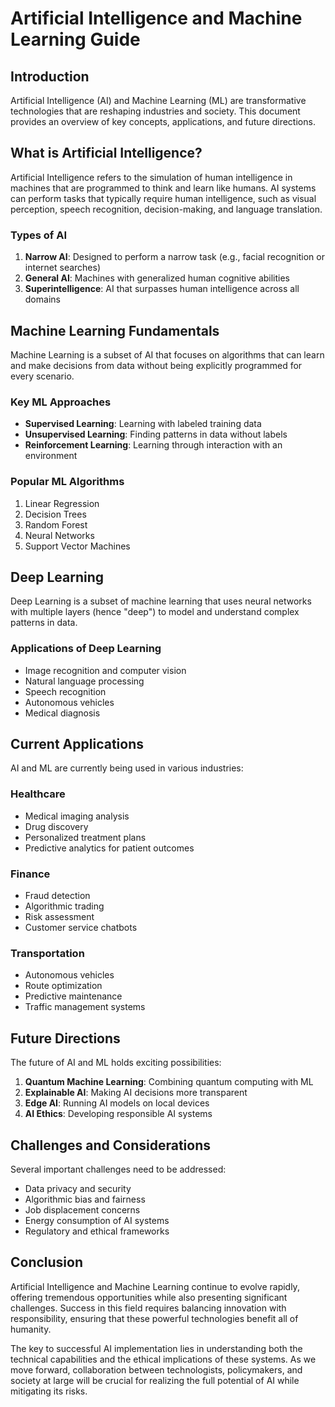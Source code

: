 # Artificial Intelligence and Machine Learning Guide

## Introduction
Artificial Intelligence (AI) and Machine Learning (ML) are transformative technologies that are reshaping industries and society. This document provides an overview of key concepts, applications, and future directions.

## What is Artificial Intelligence?
Artificial Intelligence refers to the simulation of human intelligence in machines that are programmed to think and learn like humans. AI systems can perform tasks that typically require human intelligence, such as visual perception, speech recognition, decision-making, and language translation.

### Types of AI
1. **Narrow AI**: Designed to perform a narrow task (e.g., facial recognition or internet searches)
2. **General AI**: Machines with generalized human cognitive abilities
3. **Superintelligence**: AI that surpasses human intelligence across all domains

## Machine Learning Fundamentals
Machine Learning is a subset of AI that focuses on algorithms that can learn and make decisions from data without being explicitly programmed for every scenario.

### Key ML Approaches
- **Supervised Learning**: Learning with labeled training data
- **Unsupervised Learning**: Finding patterns in data without labels
- **Reinforcement Learning**: Learning through interaction with an environment

### Popular ML Algorithms
1. Linear Regression
2. Decision Trees
3. Random Forest
4. Neural Networks
5. Support Vector Machines

## Deep Learning
Deep Learning is a subset of machine learning that uses neural networks with multiple layers (hence "deep") to model and understand complex patterns in data.

### Applications of Deep Learning
- Image recognition and computer vision
- Natural language processing
- Speech recognition
- Autonomous vehicles
- Medical diagnosis

## Current Applications
AI and ML are currently being used in various industries:

### Healthcare
- Medical imaging analysis
- Drug discovery
- Personalized treatment plans
- Predictive analytics for patient outcomes

### Finance
- Fraud detection
- Algorithmic trading
- Risk assessment
- Customer service chatbots

### Transportation
- Autonomous vehicles
- Route optimization
- Predictive maintenance
- Traffic management systems

## Future Directions
The future of AI and ML holds exciting possibilities:

1. **Quantum Machine Learning**: Combining quantum computing with ML
2. **Explainable AI**: Making AI decisions more transparent
3. **Edge AI**: Running AI models on local devices
4. **AI Ethics**: Developing responsible AI systems

## Challenges and Considerations
Several important challenges need to be addressed:

- Data privacy and security
- Algorithmic bias and fairness
- Job displacement concerns
- Energy consumption of AI systems
- Regulatory and ethical frameworks

## Conclusion
Artificial Intelligence and Machine Learning continue to evolve rapidly, offering tremendous opportunities while also presenting significant challenges. Success in this field requires balancing innovation with responsibility, ensuring that these powerful technologies benefit all of humanity.

The key to successful AI implementation lies in understanding both the technical capabilities and the ethical implications of these systems. As we move forward, collaboration between technologists, policymakers, and society at large will be crucial for realizing the full potential of AI while mitigating its risks.

